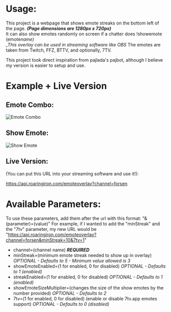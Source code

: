 # Usage:

This project is a webpage that shows emote streaks on the bottom left of the page. **_(Page dimensions are 1280px x 720px)_**  
It can also show emotes randomly on screen if a chatter does !showemote (emote*name)  
\_This overlay can be used in streaming software like OBS*
The emotes are taken from Twitch, FFZ, BTTV, and optionally, 7TV.

This project took direct inspiration from pajlada's pajbot, although I believe my version is easier to setup and use.

# Example + Live Version

## Emote Combo:

![Emote Combo](https://i.imgur.com/gOETm6Z.gif)

## Show Emote:

![Show Emote](https://i.imgur.com/987NJzD.gif)

## Live Version:

(You can put this URL into your streaming software and use it!):

https://api.roaringiron.com/emoteoverlay?channel=forsen

# Available Parameters:

To use these parameters, add them after the url with this format: "&(parameter)=(value)"
For example, if I wanted to add the "minStreak" and the "7tv" parameter, my new URL would be "https://api.roaringiron.com/emoteoverlay?channel=forsen&minStreak=10&7tv=1"

- channel=(channel name) **_REQUIRED_**
- minStreak=(minimum emote streak needed to show up in overlay) _OPTIONAL - Defaults to 5 - Minimum value allowed is 3_
- showEmoteEnabled=(1 for enabled, 0 for disabled) _OPTIONAL - Defaults to 1 (enabled)_
- streakEnabled=(1 for enabled, 0 for disabled) _OPTIONAL - Defaults to 1 (enabled)_
- showEmoteSizeMultiplier=(changes the size of the show emotes by the number provided) _OPTIONAL - Defaults to 2_
- 7tv=(1 for enabled, 0 for disabled) (enable or disable 7tv.app emotes support) _OPTIONAL - Defaults to 0 (disabled)_
